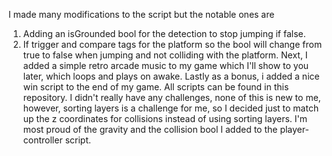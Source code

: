 I made many modifications to the script but the notable ones are
1. Adding an isGrounded bool for the detection to stop jumping if false.
2. If trigger and compare tags for the platform so the bool will change from true to false when jumping and not colliding with the platform.
Next, I added a simple retro arcade music to my game which I'll show to you later, which loops and plays on awake.
Lastly as a bonus, i added a nice win script to the end of my game.
All scripts can be found in this repository.
I didn't really have any challenges, none of this is new to me, however, sorting layers is a challenge for me, so I decided just to match up the z coordinates for collisions instead of using sorting layers.
I'm most proud of the gravity and the collision bool I added to the player-controller script.
